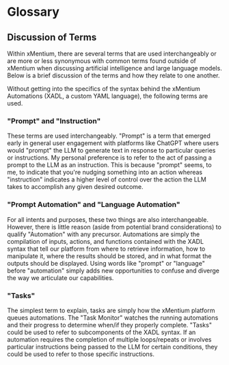 # Glossary

## Discussion of Terms

Within xMentium, there are several terms that are used interchangeably or are more or less synonymous with common terms found outside of xMentium when discussing artificial intelligence and large language models. Below is a brief discussion of the terms and how they relate to one another.

Without getting into the specifics of the syntax behind the xMentium Automations (XADL, a custom YAML language), the following terms are used.

### "Prompt" and "Instruction"

These terms are used interchangeably. "Prompt" is a term that emerged early in general user engagement with platforms like ChatGPT where users would "prompt" the LLM to generate text in response to particular queries or instructions. My personal preference is to refer to the act of passing a prompt to the LLM as an instruction. This is because "prompt" seems, to me, to indicate that you're nudging something into an action whereas "instruction" indicates a higher level of control over the action the LLM takes to accomplish any given desired outcome.

### "Prompt Automation" and "Language Automation"

For all intents and purposes, these two things are also interchangeable. However, there is little reason (aside from potential brand considerations) to qualify "Automation" with any precursor. Automations are simply the compilation of inputs, actions, and functions contained with the XADL syntax that tell our platform from where to retrieve information, how to manipulate it, where the results should be stored, and in what format the outputs should be displayed. Using words like "prompt" or "language" before "automation" simply adds new opportunities to confuse and diverge the way we articulate our capabilities.

### "Tasks"

The simplest term to explain, tasks are simply how the xMentium platform queues automations. The "Task Monitor" watches the running automations and their progress to determine when/if they properly complete. "Tasks" could be used to refer to subcomponents of the XADL syntax. If an automation requires the completion of multiple loops/repeats or involves particular instructions being passed to the LLM for certain conditions, they could be used to refer to those specific instructions.